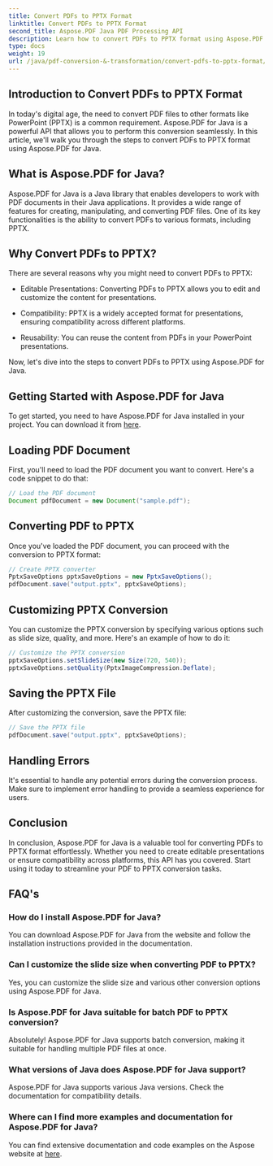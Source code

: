 ```yaml
---
title: Convert PDFs to PPTX Format
linktitle: Convert PDFs to PPTX Format
second_title: Aspose.PDF Java PDF Processing API
description: Learn how to convert PDFs to PPTX format using Aspose.PDF for Java. Step-by-step guide with code examples for seamless conversion.
type: docs
weight: 19
url: /java/pdf-conversion-&-transformation/convert-pdfs-to-pptx-format/
---
```


## Introduction to Convert PDFs to PPTX Format

In today's digital age, the need to convert PDF files to other formats like PowerPoint (PPTX) is a common requirement. Aspose.PDF for Java is a powerful API that allows you to perform this conversion seamlessly. In this article, we'll walk you through the steps to convert PDFs to PPTX format using Aspose.PDF for Java.

## What is Aspose.PDF for Java?

Aspose.PDF for Java is a Java library that enables developers to work with PDF documents in their Java applications. It provides a wide range of features for creating, manipulating, and converting PDF files. One of its key functionalities is the ability to convert PDFs to various formats, including PPTX.

## Why Convert PDFs to PPTX?

There are several reasons why you might need to convert PDFs to PPTX:

- Editable Presentations: Converting PDFs to PPTX allows you to edit and customize the content for presentations.

- Compatibility: PPTX is a widely accepted format for presentations, ensuring compatibility across different platforms.

- Reusability: You can reuse the content from PDFs in your PowerPoint presentations.

Now, let's dive into the steps to convert PDFs to PPTX using Aspose.PDF for Java.

## Getting Started with Aspose.PDF for Java

To get started, you need to have Aspose.PDF for Java installed in your project. You can download it from [here](https://releases.aspose.com/pdf/java/).

## Loading PDF Document

First, you'll need to load the PDF document you want to convert. Here's a code snippet to do that:

```java
// Load the PDF document
Document pdfDocument = new Document("sample.pdf");
```

## Converting PDF to PPTX

Once you've loaded the PDF document, you can proceed with the conversion to PPTX format:

```java
// Create PPTX converter
PptxSaveOptions pptxSaveOptions = new PptxSaveOptions();
pdfDocument.save("output.pptx", pptxSaveOptions);
```

## Customizing PPTX Conversion

You can customize the PPTX conversion by specifying various options such as slide size, quality, and more. Here's an example of how to do it:

```java
// Customize the PPTX conversion
pptxSaveOptions.setSlideSize(new Size(720, 540));
pptxSaveOptions.setQuality(PptxImageCompression.Deflate);
```

## Saving the PPTX File

After customizing the conversion, save the PPTX file:

```java
// Save the PPTX file
pdfDocument.save("output.pptx", pptxSaveOptions);
```

## Handling Errors

It's essential to handle any potential errors during the conversion process. Make sure to implement error handling to provide a seamless experience for users.

## Conclusion

In conclusion, Aspose.PDF for Java is a valuable tool for converting PDFs to PPTX format effortlessly. Whether you need to create editable presentations or ensure compatibility across platforms, this API has you covered. Start using it today to streamline your PDF to PPTX conversion tasks.

## FAQ's

### How do I install Aspose.PDF for Java?

You can download Aspose.PDF for Java from the website and follow the installation instructions provided in the documentation.

### Can I customize the slide size when converting PDF to PPTX?

Yes, you can customize the slide size and various other conversion options using Aspose.PDF for Java.

### Is Aspose.PDF for Java suitable for batch PDF to PPTX conversion?

Absolutely! Aspose.PDF for Java supports batch conversion, making it suitable for handling multiple PDF files at once.

### What versions of Java does Aspose.PDF for Java support?

Aspose.PDF for Java supports various Java versions. Check the documentation for compatibility details.

### Where can I find more examples and documentation for Aspose.PDF for Java?

You can find extensive documentation and code examples on the Aspose website at [here](https://reference.aspose.com/pdf/java/).
